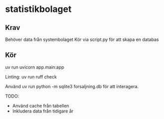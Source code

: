 # statistikbolaget

## Krav
Behöver data från systembolaget
Kör via script.py för att skapa en databas

## Kör
uv run uvicorn app.main:app

Linting: uv run ruff check

Använd uv run python -m sqlite3 forsaljning.db för att interagera.

TODO:
- Använd cache från tabellen
- Inkludera data från tidigare år
